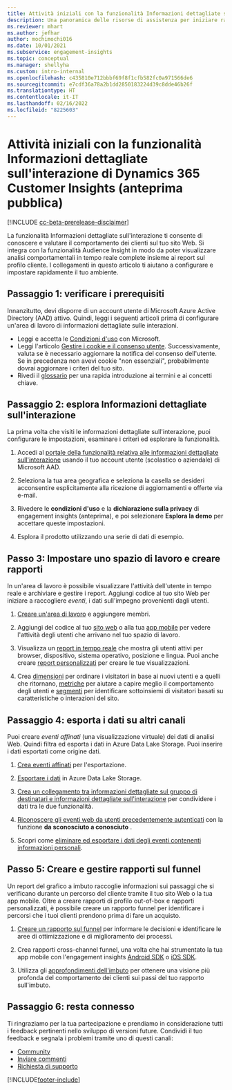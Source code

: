 ```yaml
---
title: Attività iniziali con la funzionalità Informazioni dettagliate sull'interazione
description: Una panoramica delle risorse di assistenza per iniziare rapidamente l'utilizzo.
ms.reviewer: mhart
ms.author: jefhar
author: mochimochi016
ms.date: 10/01/2021
ms.subservice: engagement-insights
ms.topic: conceptual
ms.manager: shellyha
ms.custom: intro-internal
ms.openlocfilehash: c435810e712bbbf69f8f1cfb582fc0a971566de6
ms.sourcegitcommit: e7cdf36a78a2b1dd2850183224d39c8dde46b26f
ms.translationtype: HT
ms.contentlocale: it-IT
ms.lasthandoff: 02/16/2022
ms.locfileid: "8225603"
---
```

# <a name="get-started-with-dynamics-365-customer-insights-engagement-insights-capability-public-preview"></a>Attività iniziali con la funzionalità Informazioni dettagliate sull'interazione di Dynamics 365 Customer Insights (anteprima pubblica)

[!INCLUDE [cc-beta-prerelease-disclaimer](includes/cc-beta-prerelease-disclaimer.md)]

La funzionalità Informazioni dettagliate sull'interazione ti consente di conoscere e valutare il comportamento dei clienti sul tuo sito Web. Si integra con la funzionalità Audience Insight in modo da poter visualizzare analisi comportamentali in tempo reale complete insieme ai report sul profilo cliente. I collegamenti in questo articolo ti aiutano a configurare e impostare rapidamente il tuo ambiente.

## <a name="step-1-review-prerequisites"></a>Passaggio 1: verificare i prerequisiti

Innanzitutto, devi disporre di un account utente di Microsoft Azure Active Directory (AAD) attivo. Quindi, leggi i seguenti articoli prima di configurare un'area di lavoro di informazioni dettagliate sulle interazioni.

- Leggi e accetta le [Condizioni d'uso](terms-of-service.md) con Microsoft.  
- Leggi l'articolo [Gestire i cookie e il consenso utente](user-consent-storage.md). Successivamente, valuta se è necessario aggiornare la notifica del consenso dell'utente. Se in precedenza non avevi cookie "non essenziali", probabilmente dovrai aggiornare i criteri del tuo sito.
- Rivedi il [glossario](glossary.md) per una rapida introduzione ai termini e ai concetti chiave.

## <a name="step-2-explore-engagement-insights"></a>Passaggio 2: esplora Informazioni dettagliate sull'interazione

La prima volta che visiti le informazioni dettagliate sull'interazione, puoi configurare le impostazioni, esaminare i criteri ed esplorare la funzionalità.

1. Accedi al [portale della funzionalità relativa alle informazioni dettagliate sull'interazione](https://home.ci.ai.dynamics.com/app/engagement-insights) usando il tuo account utente (scolastico o aziendale) di Microsoft AAD.

1. Seleziona la tua area geografica e seleziona la casella se desideri acconsentire esplicitamente alla ricezione di aggiornamenti e offerte via e-mail.

1. Rivedere le **condizioni d'uso** e la **dichiarazione sulla privacy** di engagement insights (anteprima), e poi selezionare **Esplora la demo** per accettare queste impostazioni.

1. Esplora il prodotto utilizzando una serie di dati di esempio.

##  <a name="step-3-set-up-a-workspace-and-create-reports"></a>Passo 3: Impostare uno spazio di lavoro e creare rapporti

In un'area di lavoro è possibile visualizzare l'attività dell'utente in tempo reale e archiviare e gestire i report. Aggiungi codice al tuo sito Web per iniziare a raccogliere *eventi*, i dati sull'impegno provenienti dagli utenti.

1. [Creare un'area di lavoro](create-workspace.md) e aggiungere membri.

1. Aggiungi del codice al tuo [sito web](instrument-website.md) o alla tua [app mobile](developer-resources.md#capture-events-from-mobile-apps) per vedere l'attività degli utenti che arrivano nel tuo spazio di lavoro.

1. Visualizza un [report in tempo reale](view-reports.md) che mostra gli utenti attivi per browser, dispositivo, sistema operativo, posizione e lingua. Puoi anche creare [report personalizzati](custom-reports.md) per creare le tue visualizzazioni.

1. Crea [dimensioni](dimensions.md) per ordinare i visitatori in base ai nuovi utenti e a quelli che ritornano, [metriche](metrics.md) per aiutare a capire meglio il comportamento degli utenti e [segmenti](segments.md) per identificare sottoinsiemi di visitatori basati su caratteristiche o interazioni del sito.
    
## <a name="step-4-export-data-to-other-channels"></a>Passaggio 4: esporta i dati su altri canali

Puoi creare *eventi affinati* (una visualizzazione virtuale) dei dati di analisi Web. Quindi filtra ed esporta i dati in Azure Data Lake Storage. Puoi inserire i dati esportati come origine dati.

1. [Crea eventi affinati](refined-events.md) per l'esportazione.

1. [Esportare i dati](export-events.md) in Azure Data Lake Storage.

1. [Crea un collegamento tra informazioni dettagliate sul gruppo di destinatari e informazioni dettagliate sull'interazione](integrate-audience-insights-engagement-insights.md) per condividere i dati tra le due funzionalità.

1. [Riconoscere gli eventi web da utenti precedentemente autenticati](unknown-to-known.md) con la funzione **da sconosciuto a conosciuto** .

1. Scopri come [eliminare ed esportare i dati degli eventi contenenti informazioni personali](delete-export-personal-data.md).

## <a name="step-5-create-and-manage-funnel-reports"></a>Passo 5: Creare e gestire rapporti sul funnel

Un report del grafico a imbuto raccoglie informazioni sui passaggi che si verificano durante un percorso del cliente tramite il tuo sito Web o la tua app mobile. Oltre a creare rapporti di profilo out-of-box e rapporti personalizzati, è possibile creare un rapporto funnel per identificare i percorsi che i tuoi clienti prendono prima di fare un acquisto. 

1. [Creare un rapporto sul funnel](funnel-reports.md) per informare le decisioni e identificare le aree di ottimizzazione e di miglioramento dei processi.

1. Crea rapporti cross-channel funnel, una volta che hai strumentato la tua app mobile con l'engagement insights [Android SDK](get-started-android.md) o [iOS SDK](get-started-ios.md).

1. Utilizza gli [approfondimenti dell'imbuto](funnel-reports.md#funnel-insights) per ottenere una visione più profonda del comportamento dei clienti sui passi del tuo rapporto sull'imbuto.
 
## <a name="step-6-stay-connected"></a>Passaggio 6: resta connesso

Ti ringraziamo per la tua partecipazione e prendiamo in considerazione tutti i feedback pertinenti nello sviluppo di versioni future. Condividi il tuo feedback e segnala i problemi tramite uno di questi canali:
- [Community](https://go.microsoft.com/fwlink/?linkid=2141648)
- [Inviare commenti](https://go.microsoft.com/fwlink/?linkid=2143222)
- [Richiesta di supporto](https://go.microsoft.com/fwlink/?linkid=2145734) 


[!INCLUDE[footer-include](../includes/footer-banner.md)]
